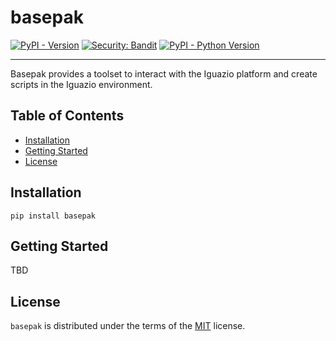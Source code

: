 # basepak

[![PyPI - Version](https://img.shields.io/pypi/v/basepak.svg)](https://pypi.org/project/basepak)
[![Security: Bandit](https://img.shields.io/badge/security-bandit-green.svg)](https://bandit.readthedocs.io/en/latest/)
[![PyPI - Python Version](https://img.shields.io/pypi/pyversions/basepak.svg)](https://pypi.org/project/basepak)

-----
Basepak provides a toolset to interact with the Iguazio platform and create scripts in the Iguazio environment.

## Table of Contents

- [Installation](#installation)
- [Getting Started](#Getting-Started)
- [License](#license)

## Installation

```console
pip install basepak
```
## Getting Started

TBD

## License

`basepak` is distributed under the terms of the [MIT](https://spdx.org/licenses/MIT.html) license.
